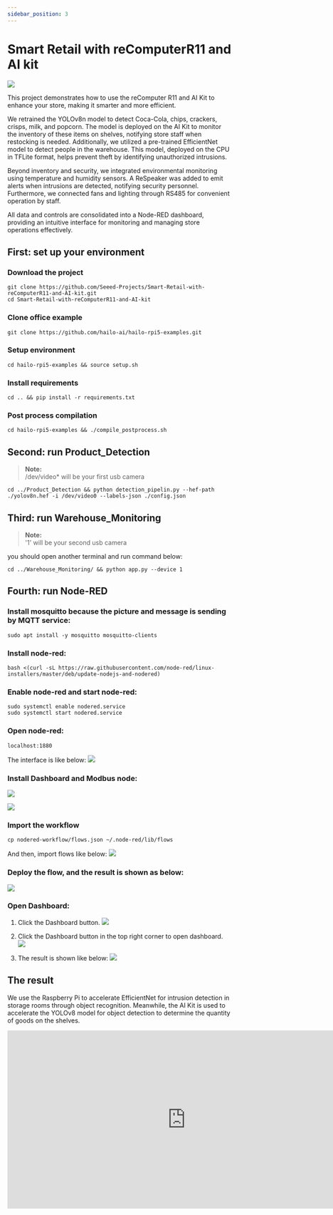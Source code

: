 ```yaml
---
sidebar_position: 3
---
```

# Smart Retail with reComputerR11 and AI kit

![](../../pictures/Chapter6/smart_retail.png)

This project demonstrates how to use the reComputer R11 and AI Kit to enhance your store, making it smarter and more efficient. 

We retrained the YOLOv8n model to detect Coca-Cola, chips, crackers, crisps, milk, and popcorn. The model is deployed on the AI Kit to monitor the inventory of these items on shelves, notifying store staff when restocking is needed. Additionally, we utilized a pre-trained EfficientNet model to detect people in the warehouse. This model, deployed on the CPU in TFLite format, helps prevent theft by identifying unauthorized intrusions.

Beyond inventory and security, we integrated environmental monitoring using temperature and humidity sensors. A ReSpeaker was added to emit alerts when intrusions are detected, notifying security personnel. Furthermore, we connected fans and lighting through RS485 for convenient operation by staff.

All data and controls are consolidated into a Node-RED dashboard, providing an intuitive interface for monitoring and managing store operations effectively.

## First: set up your environment

### Download the project

```
git clone https://github.com/Seeed-Projects/Smart-Retail-with-reComputerR11-and-AI-kit.git
cd Smart-Retail-with-reComputerR11-and-AI-kit
```

### Clone office example
```
git clone https://github.com/hailo-ai/hailo-rpi5-examples.git
```
### Setup environment

```
cd hailo-rpi5-examples && source setup.sh
```
### Install requirements

```
cd .. && pip install -r requirements.txt
```
### Post process compilation

```
cd hailo-rpi5-examples && ./compile_postprocess.sh
```

## Second: run Product_Detection

> **Note:**  
> /dev/video* will be your first usb camera 

```
cd ../Product_Detection && python detection_pipelin.py --hef-path ./yolov8n.hef -i /dev/video0 --labels-json ./config.json
```
## Third: run Warehouse_Monitoring

> **Note:**  
> '1' will be your second usb camera

you should open another terminal and run command below:
```
cd ../Warehouse_Monitoring/ && python app.py --device 1
```
## Fourth: run Node-RED

### Install mosquitto because the picture and message is sending by MQTT service:
```
sudo apt install -y mosquitto mosquitto-clients
```

### Install node-red:
```
bash <(curl -sL https://raw.githubusercontent.com/node-red/linux-installers/master/deb/update-nodejs-and-nodered)
```

### Enable node-red and start node-red:
```
sudo systemctl enable nodered.service
sudo systemctl start nodered.service
```

### Open node-red:
```
localhost:1880
```
The interface is like below:
![](../../pictures/Chapter6/nodered_start.png)

### Install Dashboard and Modbus node:

![](../../pictures/Chapter6/dashboard_node.png)

![](../../pictures/Chapter6/modbus_node.png)

### Import the workflow

```
cp nodered-workflow/flows.json ~/.node-red/lib/flows
```
And then, import flows like below:
![](../../pictures/Chapter6/import_1.png)

### Deploy the flow, and the result is shown as below:

![](../../pictures/Chapter6/deploy_flow.png)

### Open Dashboard:
1. Click the Dashboard button.
![](../../pictures/Chapter6/dashboard_1.png)

2. Click the Dashboard button in the top right corner to open dashboard.
![](../../pictures/Chapter6/dashboard_2.png)

3. The result is shown like below:
![](../../pictures/Chapter6/dashboard_show.png)


## The result

We use the Raspberry Pi to accelerate EfficientNet for intrusion detection in storage rooms through object recognition. Meanwhile, the AI Kit is used to accelerate the YOLOv8 model for object detection to determine the quantity of goods on the shelves.

<iframe width="800" height="400" src="https://www.youtube.com/embed/Sd5J5k863Vs" title="Making Next Gadget: Master AI with Raspberry Pi, Power Smart Retail Solutions" frameborder="0" allow="accelerometer; autoplay; clipboard-write; encrypted-media; gyroscope; picture-in-picture; web-share" referrerpolicy="strict-origin-when-cross-origin" allowfullscreen></iframe>
